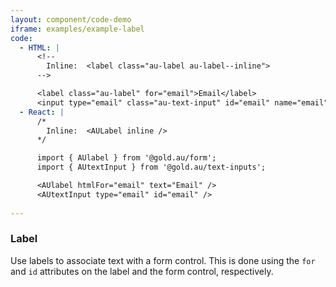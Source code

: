```yaml
---
layout: component/code-demo
iframe: examples/example-label
code:
  - HTML: |
      <!--
        Inline:  <label class="au-label au-label--inline">
      -->

      <label class="au-label" for="email">Email</label>
      <input type="email" class="au-text-input" id="email" name="email">
  - React: |
      /*
        Inline:  <AULabel inline />
      */

      import { AUlabel } from '@gold.au/form';
      import { AUtextInput } from '@gold.au/text-inputs';

      <AUlabel htmlFor="email" text="Email" />
      <AUtextInput type="email" id="email" />
       
---
```


### Label

Use labels to associate text with a form control. This is done using the `for` and `id` attributes on the label and the form control, respectively.
